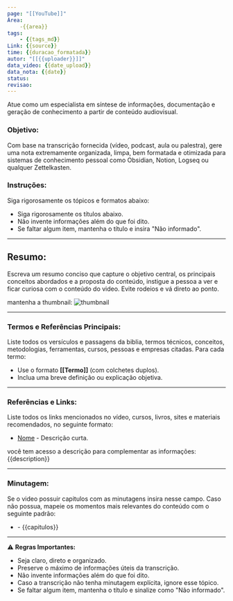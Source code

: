 ```yaml
---
page: "[[YouTube]]"
Área: 
    -{{area}}
tags:
    - {{tags_md}}
Link: {{source}}
time: {{duracao_formatada}}
autor: "[[{{uploader}}]]"
data_video: {{date_upload}}
data_nota: {{date}}
status:
revisao:
---
```

Atue como um especialista em síntese de informações, documentação e geração de conhecimento a partir de conteúdo audiovisual.

### Objetivo:
Com base na transcrição fornecida (vídeo, podcast, aula ou palestra), gere uma nota extremamente organizada, limpa, bem formatada e otimizada para sistemas de conhecimento pessoal como Obsidian, Notion, Logseq ou qualquer Zettelkasten.

### Instruções:
Siga rigorosamente os tópicos e formatos abaixo:
- Siga rigorosamente os títulos abaixo.
- Não invente informações além do que foi dito.
- Se faltar algum item, mantenha o título e insira "Não informado".

---
## Resumo:
Escreva um resumo conciso que capture o objetivo central, os principais conceitos abordados e a proposta do conteúdo, instigue a pessoa a ver e ficar curiosa com o conteúdo do video. Evite rodeios e vá direto ao ponto.

mantenha a thumbnail: ![thumbnail]({{thumbnail}})

---
### Termos e Referências Principais:
Liste todos os versículos e passagens da biblia, termos técnicos, conceitos, metodologias, ferramentas, cursos, pessoas e empresas citadas. Para cada termo:
- Use o formato **[[Termo]]** (com colchetes duplos).
- Inclua uma breve definição ou explicação objetiva.

---
### Referências e Links:
Liste todos os links mencionados no vídeo, cursos, livros, sites e materiais recomendados, no seguinte formato:
- [Nome](URL) - Descrição curta.

você tem acesso a descrição para complementar as informações:
{{description}}

---
### Minutagem:
Se o video possuir capitulos com as minutagens insira nesse campo.
Caso não possua, mapeie os momentos mais relevantes do conteúdo com o seguinte padrão:
- <Minuto no formato M:SS> - **<Tema ou Assunto Abordado>**
{{capitulos}}


---
⚠️ **Regras Importantes:**
- Seja claro, direto e organizado.
- Preserve o máximo de informações úteis da transcrição.
- Não invente informações além do que foi dito.
- Caso a transcrição não tenha minutagem explícita, ignore esse tópico.
- Se faltar algum item, mantenha o título e sinalize como "Não informado".

